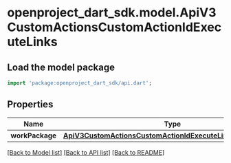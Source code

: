 # openproject_dart_sdk.model.ApiV3CustomActionsCustomActionIdExecuteLinks

## Load the model package
```dart
import 'package:openproject_dart_sdk/api.dart';
```

## Properties
Name | Type | Description | Notes
------------ | ------------- | ------------- | -------------
**workPackage** | [**ApiV3CustomActionsCustomActionIdExecuteLinksWorkPackage**](ApiV3CustomActionsCustomActionIdExecuteLinksWorkPackage.md) |  | [optional] 

[[Back to Model list]](../README.md#documentation-for-models) [[Back to API list]](../README.md#documentation-for-api-endpoints) [[Back to README]](../README.md)


